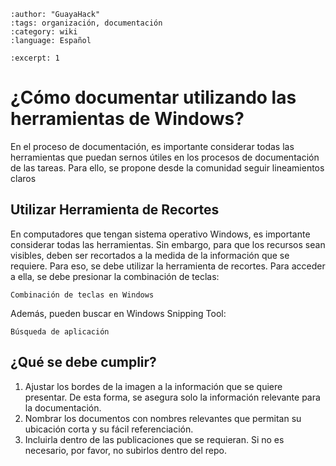 
```{post} 2023-07-18
:author: "GuayaHack"
:tags: organización, documentación
:category: wiki
:language: Español

:excerpt: 1
```

# ¿Cómo documentar utilizando las herramientas de Windows?

En el proceso de documentación, es importante considerar todas las herramientas que puedan sernos útiles en los procesos de documentación de las tareas. Para ello, se propone desde la comunidad seguir lineamientos claros

## Utilizar Herramienta de Recortes
En computadores que tengan sistema operativo Windows, es importante considerar todas las herramientas. Sin embargo, para que los recursos sean visibles, deben ser recortados a la medida de la información que se requiere. Para eso, se debe utilizar la herramienta de recortes. Para acceder a ella, se debe presionar la combinación de teclas:

```{figure} documentacion-capturas-windows.md-data/windows-shitf-s.png
Combinación de teclas en Windows
```
Además, pueden buscar en Windows Snipping Tool:

```{figure} documentacion-capturas-windows.md-data/snipping-tool-shortcut.png
Búsqueda de aplicación
``` 
## ¿Qué se debe cumplir?

1. Ajustar los bordes de la imagen a la información que se quiere presentar. De esta forma, se asegura solo la información relevante para la documentación.
2. Nombrar los documentos con nombres relevantes que permitan su ubicación corta y su fácil referenciación. 
3. Incluirla dentro de las publicaciones que se requieran. Si no es necesario, por favor, no subirlos dentro del repo. 

